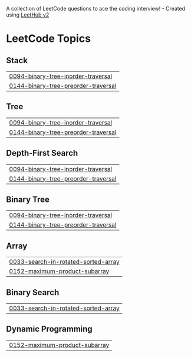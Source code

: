 A collection of LeetCode questions to ace the coding interview! - Created using [LeetHub v2](https://github.com/arunbhardwaj/LeetHub-2.0)
<!---LeetCode Topics Start-->
# LeetCode Topics
## Stack
|  |
| ------- |
| [0094-binary-tree-inorder-traversal](https://github.com/shubhankarnikam-45/LeetCode/tree/master/0094-binary-tree-inorder-traversal) |
| [0144-binary-tree-preorder-traversal](https://github.com/shubhankarnikam-45/LeetCode/tree/master/0144-binary-tree-preorder-traversal) |
## Tree
|  |
| ------- |
| [0094-binary-tree-inorder-traversal](https://github.com/shubhankarnikam-45/LeetCode/tree/master/0094-binary-tree-inorder-traversal) |
| [0144-binary-tree-preorder-traversal](https://github.com/shubhankarnikam-45/LeetCode/tree/master/0144-binary-tree-preorder-traversal) |
## Depth-First Search
|  |
| ------- |
| [0094-binary-tree-inorder-traversal](https://github.com/shubhankarnikam-45/LeetCode/tree/master/0094-binary-tree-inorder-traversal) |
| [0144-binary-tree-preorder-traversal](https://github.com/shubhankarnikam-45/LeetCode/tree/master/0144-binary-tree-preorder-traversal) |
## Binary Tree
|  |
| ------- |
| [0094-binary-tree-inorder-traversal](https://github.com/shubhankarnikam-45/LeetCode/tree/master/0094-binary-tree-inorder-traversal) |
| [0144-binary-tree-preorder-traversal](https://github.com/shubhankarnikam-45/LeetCode/tree/master/0144-binary-tree-preorder-traversal) |
## Array
|  |
| ------- |
| [0033-search-in-rotated-sorted-array](https://github.com/shubhankarnikam-45/LeetCode/tree/master/0033-search-in-rotated-sorted-array) |
| [0152-maximum-product-subarray](https://github.com/shubhankarnikam-45/LeetCode/tree/master/0152-maximum-product-subarray) |
## Binary Search
|  |
| ------- |
| [0033-search-in-rotated-sorted-array](https://github.com/shubhankarnikam-45/LeetCode/tree/master/0033-search-in-rotated-sorted-array) |
## Dynamic Programming
|  |
| ------- |
| [0152-maximum-product-subarray](https://github.com/shubhankarnikam-45/LeetCode/tree/master/0152-maximum-product-subarray) |
<!---LeetCode Topics End-->